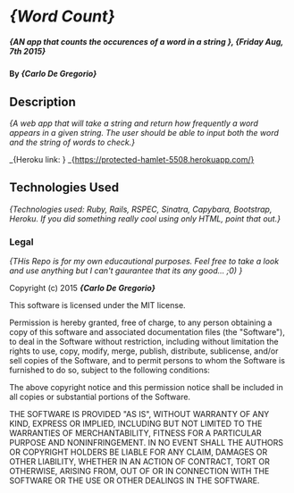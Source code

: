 # _{Word Count}_

##### _{AN app that counts the occurences of a word in a string }, {Friday Aug, 7th 2015}_

#### By _**{Carlo De Gregorio}**_

## Description

_{A web app that will take a string and return how frequently a word appears in a given string. The user should be able to input both the word and the string of words to check.}_

_{Heroku link: }
_{https://protected-hamlet-5508.herokuapp.com/}

## Technologies Used

_{Technologies used: Ruby, Rails, RSPEC, Sinatra, Capybara, Bootstrap, Heroku. If you did something really cool using only HTML, point that out.}_

### Legal

*{THis Repo is for my own educautional purposes.  Feel free to take a look and use anything but I can't gaurantee that its any good... ;0) }*

Copyright (c) 2015 **_{Carlo De Gregorio}_**

This software is licensed under the MIT license.

Permission is hereby granted, free of charge, to any person obtaining a copy
of this software and associated documentation files (the "Software"), to deal
in the Software without restriction, including without limitation the rights
to use, copy, modify, merge, publish, distribute, sublicense, and/or sell
copies of the Software, and to permit persons to whom the Software is
furnished to do so, subject to the following conditions:

The above copyright notice and this permission notice shall be included in
all copies or substantial portions of the Software.

THE SOFTWARE IS PROVIDED "AS IS", WITHOUT WARRANTY OF ANY KIND, EXPRESS OR
IMPLIED, INCLUDING BUT NOT LIMITED TO THE WARRANTIES OF MERCHANTABILITY,
FITNESS FOR A PARTICULAR PURPOSE AND NONINFRINGEMENT. IN NO EVENT SHALL THE
AUTHORS OR COPYRIGHT HOLDERS BE LIABLE FOR ANY CLAIM, DAMAGES OR OTHER
LIABILITY, WHETHER IN AN ACTION OF CONTRACT, TORT OR OTHERWISE, ARISING FROM,
OUT OF OR IN CONNECTION WITH THE SOFTWARE OR THE USE OR OTHER DEALINGS IN
THE SOFTWARE.
